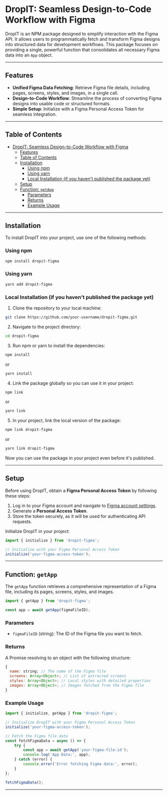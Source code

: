 # DropIT: Seamless Design-to-Code Workflow with Figma

DropIT is an NPM package designed to simplify interaction with the Figma API. It allows users to programmatically fetch and transform Figma designs into structured data for development workflows. This package focuses on providing a single, powerful function that consolidates all necessary Figma data into an `App` object.

---

## Features

- **Unified Figma Data Fetching**: Retrieve Figma file details, including pages, screens, styles, and images, in a single call.
- **Design-to-Code Workflow**: Streamline the process of converting Figma designs into usable code or structured formats.
- **Simple Setup**: Initialize with a Figma Personal Access Token for seamless integration.

---

## Table of Contents

- [DropIT: Seamless Design-to-Code Workflow with Figma](#dropit-seamless-design-to-code-workflow-with-figma)
  - [Features](#features)
  - [Table of Contents](#table-of-contents)
  - [Installation](#installation)
    - [Using npm](#using-npm)
    - [Using yarn](#using-yarn)
    - [Local Installation (if you haven't published the package yet)](#local-installation-if-you-havent-published-the-package-yet)
  - [Setup](#setup)
  - [Function: `getApp`](#function-getapp)
    - [Parameters](#parameters)
    - [Returns](#returns)
    - [Example Usage](#example-usage)

---

## Installation

To install DropIT into your project, use one of the following methods:

### Using npm

```bash
npm install dropit-figma
```

### Using yarn

```bash
yarn add dropit-figma
```

### Local Installation (if you haven't published the package yet)

1. Clone the repository to your local machine:

```bash
git clone https://github.com/your-username/dropit-figma.git
```

2. Navigate to the project directory:

```bash
cd dropit-figma
```

3. Run npm or yarn to install the dependencies:

```bash
npm install
```
or
```bash
yarn install
```

4. Link the package globally so you can use it in your project:

```bash
npm link
```
or
```bash
yarn link
```

5. In your project, link the local version of the package:

```bash
npm link dropit-figma
```
or
```bash
yarn link dropit-figma
```

Now you can use the package in your project even before it's published.

---

## Setup

Before using DropIT, obtain a **Figma Personal Access Token** by following these steps:

1. Log in to your Figma account and navigate to [Figma account settings](https://www.figma.com/settings).
2. Generate a **Personal Access Token**.
3. Store the token securely, as it will be used for authenticating API requests.

Initialize DropIT in your project:

```javascript
import { initialize } from 'dropit-figma';

// Initialize with your Figma Personal Access Token
initialize('your-figma-access-token');
```

---

## Function: `getApp`

The `getApp` function retrieves a comprehensive representation of a Figma file, including its pages, screens, styles, and images.

```javascript
import { getApp } from 'dropit-figma';

const app = await getApp(figmaFileID);
```

### Parameters

- `figmaFileID` (string): The ID of the Figma file you want to fetch.

### Returns

A Promise resolving to an object with the following structure:

```javascript
{
  name: string; // The name of the Figma file
  screens: Array<Object>; // List of extracted screens
  styles: Array<Object>; // Local styles with detailed properties
  images: Array<Object>; // Images fetched from the Figma file
}
```

### Example Usage

```javascript
import { initialize, getApp } from 'dropit-figma';

// Initialize DropIT with your Figma Personal Access Token
initialize('your-figma-access-token');

// Fetch the Figma file data
const fetchFigmaData = async () => {
    try {
        const app = await getApp('your-figma-file-id');
        console.log('App Data:', app);
    } catch (error) {
        console.error('Error fetching Figma data:', error);
    }
};

fetchFigmaData();
```

---
